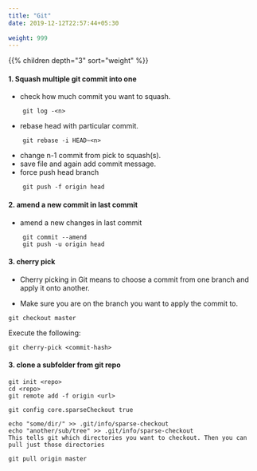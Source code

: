 ```yaml
---
title: "Git"
date: 2019-12-12T22:57:44+05:30
 
weight: 999
---
```


{{% children depth="3" sort="weight" %}}

#### 1. Squash multiple git commit into one

- check how much commit you want to squash.
```
    git log -<n>
```
- rebase head with particular commit.
```
    git rebase -i HEAD~<n>
```
- change n-1 commit from  pick to squash(s).
- save file and again add commit message.
- force push head branch
```
    git push -f origin head
```

#### 2. amend a new commit in last commit
- amend a new changes in last commit
```
    git commit --amend
    git push -u origin head
```

#### 3. cherry pick 
* Cherry picking in Git means to choose a commit from one branch and apply it onto another.
- Make sure you are on the branch you want to apply the commit to.
```
git checkout master
```
Execute the following:
```
git cherry-pick <commit-hash>
```

#### 3. clone a subfolder from git repo

```
git init <repo>
cd <repo>
git remote add -f origin <url>

git config core.sparseCheckout true

echo "some/dir/" >> .git/info/sparse-checkout
echo "another/sub/tree" >> .git/info/sparse-checkout
This tells git which directories you want to checkout. Then you can pull just those directories

git pull origin master
```
